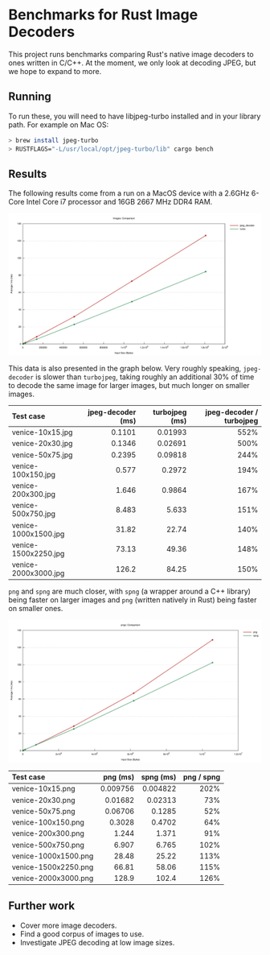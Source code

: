 # Benchmarks for Rust Image Decoders

This project runs benchmarks comparing Rust's native image decoders to ones written in C/C++.
At the moment, we only look at decoding JPEG, but we hope to expand to more.

## Running

To run these, you will need to have libjpeg-turbo installed and in your library path.
For example on Mac OS:

```sh
> brew install jpeg-turbo
> RUSTFLAGS="-L/usr/local/opt/jpeg-turbo/lib" cargo bench
```

## Results

The following results come from a run on a MacOS device with a 2.6GHz 6-Core Intel Core i7 processor and 16GB 2667 MHz DDR4 RAM.

![Line graph displaying JPEG decoding time of turbojpeg and jpeg-decoder on various image sizes.](lines.svg)

This data is also presented in the graph below.
Very roughly speaking, `jpeg-decoder` is slower than `turbojpeg`, taking roughly an additional 30%
of time to decode the same image for larger images, but much longer on smaller images.

| Test case | jpeg-decoder (ms) | turbojpeg (ms) | jpeg-decoder / turbojpeg |
| :--- | ---: | ---: | ---: |
| venice-10x15.jpg | 0.1101 | 0.01993 | 552% |
| venice-20x30.jpg | 0.1346 | 0.02691 | 500% |
| venice-50x75.jpg | 0.2395 | 0.09818 | 244% |
| venice-100x150.jpg | 0.577 | 0.2972 | 194% |
| venice-200x300.jpg | 1.646 | 0.9864 | 167% |
| venice-500x750.jpg | 8.483 | 5.633 | 151% |
| venice-1000x1500.jpg | 31.82 | 22.74 | 140% |
| venice-1500x2250.jpg | 73.13 | 49.36 | 148% |
| venice-2000x3000.jpg | 126.2 | 84.25 | 150% |

`png` and `spng` are much closer, with `spng` (a wrapper around a C++ library) being faster on larger images and `png`
(written natively in Rust) being faster on smaller ones.

![Line graph displaying PNG decoding time of png and spng on various image sizes.](png-lines.svg)

| Test case | png (ms) | spng (ms) | png / spng |
| :--- | ---: | ---: | ---: |
| venice-10x15.png | 0.009756 | 0.004822 | 202% |
| venice-20x30.png | 0.01682 | 0.02313 | 73% |
| venice-50x75.png | 0.06706 | 0.1285 | 52% |
| venice-100x150.png | 0.3028 | 0.4702 | 64% |
| venice-200x300.png | 1.244 | 1.371 | 91% |
| venice-500x750.png | 6.907 | 6.765 | 102% |
| venice-1000x1500.png | 28.48 | 25.22 | 113% |
| venice-1500x2250.png | 66.81 | 58.06 | 115% |
| venice-2000x3000.png | 128.9 | 102.4 | 126% |

## Further work

* Cover more image decoders.
* Find a good corpus of images to use.
* Investigate JPEG decoding at low image sizes.
